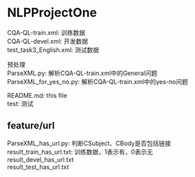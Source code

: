 # NLPProjectOne
CQA-QL-train.xml: 训练数据<br>
CQA-QL-devel.xml: 开发数据<br>
test_task3_English.xml: 测试数据<br>

预处理<br>
ParseXML.py: 解析CQA-QL-train.xml中的General问题<br>
ParseXML_for_yes_no.py: 解析CQA-QL-train.xml中的yes-no问题<br>

README.md: this file<br>
test: 测试<br>

## feature/url<br>
ParseXML_has_url.py: 判断CSubject、CBody是否包括链接<br>
result_train_has_url.txt: 训练数据，1表示有，0表示无<br>
result_devel_has_url.txt<br>
result_test_has_url.txt<br>
